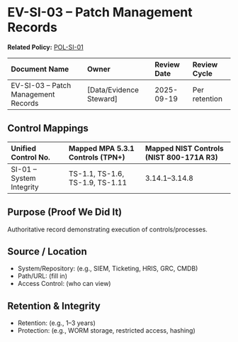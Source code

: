 # EV-SI-03 – Patch Management Records

**Related Policy:** [POL-SI-01](../policies/POL-SI-01_*.md)

| Document Name | Owner | Review Date | Review Cycle |
| :---- | :---- | :---- | :---- |
| EV-SI-03 – Patch Management Records | [Data/Evidence Steward] | 2025-09-19 | Per retention |

## Control Mappings
| Unified Control No. | Mapped MPA 5.3.1 Controls (TPN+) | Mapped NIST Controls (NIST 800-171A R3) |
| :---- | :---- | :---- |
| SI-01 – System Integrity | TS-1.1, TS-1.6, TS-1.9, TS-1.11 | 3.14.1–3.14.8 |

## Purpose (Proof We Did It)
Authoritative record demonstrating execution of controls/processes.

## Source / Location
- System/Repository: (e.g., SIEM, Ticketing, HRIS, GRC, CMDB)
- Path/URL: (fill in)
- Access Control: (who can view)

## Retention & Integrity
- Retention: (e.g., 1–3 years)
- Protection: (e.g., WORM storage, restricted access, hashing)
